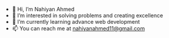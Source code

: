 - 👋 Hi, I’m Nahiyan Ahmed
- 👀 I’m interested in solving problems and creating excellence
- 🌱 I’m currently learning advance web development
- 📫 You can reach me at nahiyanahmed11@gmail.com

<!---
Nahiyan-16/Nahiyan-16 is a ✨ special ✨ repository because its `README.md` (this file) appears on your GitHub profile.
You can click the Preview link to take a look at your changes.
--->

